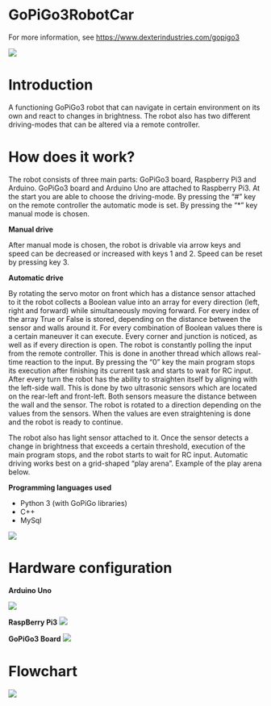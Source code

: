 # GoPiGo3RobotCar

For more information, see https://www.dexterindustries.com/gopigo3

![](https://user-images.githubusercontent.com/32328856/48061913-2332ad80-e1c9-11e8-929d-c55cc6a1d26d.jpg)

# Introduction 
A functioning GoPiGo3 robot that can navigate in certain environment on its own and react to changes in brightness. The robot also has two different driving-modes that can be altered via a remote controller.

# How does it work?

The robot consists of three main parts: GoPiGo3 board, Raspberry Pi3 and Arduino. GoPiGo3 board and Arduino Uno are attached to Raspberry Pi3. 
At the start you are able to choose the driving-mode. By pressing the “#” key on the remote controller the automatic mode is set. By pressing the “*” key manual mode is chosen.

**Manual drive**

After manual mode is chosen, the robot is drivable via arrow keys and speed can be decreased or increased with keys 1 and 2. Speed can be reset by pressing key 3. 

**Automatic drive**

By rotating the servo motor on front which has a distance sensor attached to it the robot collects a Boolean value into an array for every direction (left, right and forward) while simultaneously moving forward. For every index of the array True or False is stored, depending on the distance between the sensor and walls around it. For every combination of Boolean values there is a certain maneuver it can execute. Every corner and junction is noticed, as well as if every direction is open. 
The robot is constantly polling the input from the remote controller. This is done in another thread which allows real-time reaction to the input. By pressing the “0” key the main program stops its execution after finishing its current task and starts to wait for RC input.
After every turn the robot has the ability to straighten itself by aligning with the left-side wall. This is done by two ultrasonic sensors which are located on the rear-left and front-left. Both sensors measure the distance between the wall and the sensor. The robot is rotated to a direction depending on the values from the sensors. When the values are even straightening is done and the robot is ready to continue.

The robot also has light sensor attached to it. Once the sensor detects a change in brightness that exceeds a certain threshold, execution of the main program stops, and the robot starts to wait for RC input.
Automatic driving works best on a grid-shaped “play arena”. Example of the play arena below.

**Programming languages used**
- Python 3 (with GoPiGo libraries)
- C++
- MySql

![](https://user-images.githubusercontent.com/32328856/48061915-2332ad80-e1c9-11e8-8425-e96517db8725.png)

# Hardware configuration
**Arduino Uno**

![](https://user-images.githubusercontent.com/32328856/48061918-23cb4400-e1c9-11e8-9b62-d5480382bc35.png)

**RaspBerry Pi3**
![](https://www.raspberrypi.org/app/uploads/2017/05/Raspberry-Pi-3-1-1619x1080.jpg)

**GoPiGo3 Board**
![](https://user-images.githubusercontent.com/32328856/48061911-229a1700-e1c9-11e8-8e11-e712ee7641e2.png)

# Flowchart
![](https://user-images.githubusercontent.com/32328856/48061916-2332ad80-e1c9-11e8-9046-b6c13d0377a6.png)

